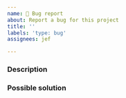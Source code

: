 ```yaml
---
name: 🐛 Bug report
about: Report a bug for this project
title: ''
labels: 'type: bug'
assignees: jef

---
```


### Description

<!-- Describe the bug here. -->
<!-- Please be as detailed as possible. -->
<!-- Include OS, screenshots and console outputs. -->

### Possible solution

<!-- Describe the possible solution here. -->
